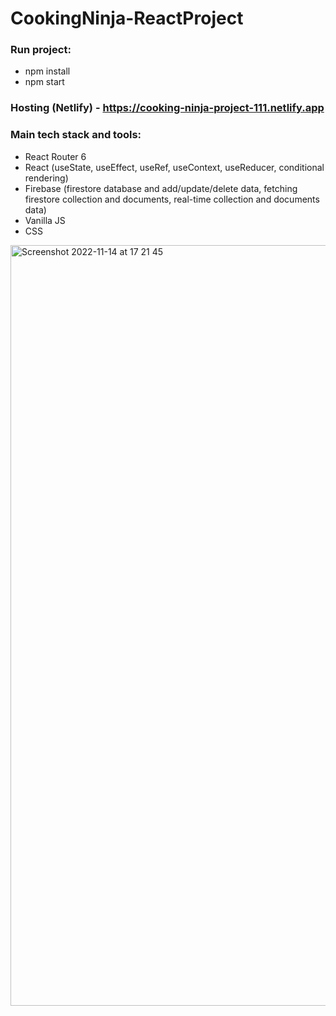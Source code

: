 # CookingNinja-ReactProject

### Run project:
- npm install
- npm start

### Hosting (Netlify) -  https://cooking-ninja-project-111.netlify.app

### Main tech stack and tools:
- React Router 6
- React (useState, useEffect, useRef, useContext, useReducer, conditional rendering)
- Firebase (firestore database and add/update/delete data, fetching firestore collection and documents, real-time collection and documents data)
- Vanilla JS
- CSS

<img width="1217" alt="Screenshot 2022-11-14 at 17 21 45" src="https://user-images.githubusercontent.com/109438310/203521963-65fd7428-437c-4103-9527-7cdc40cbe9b3.png">

